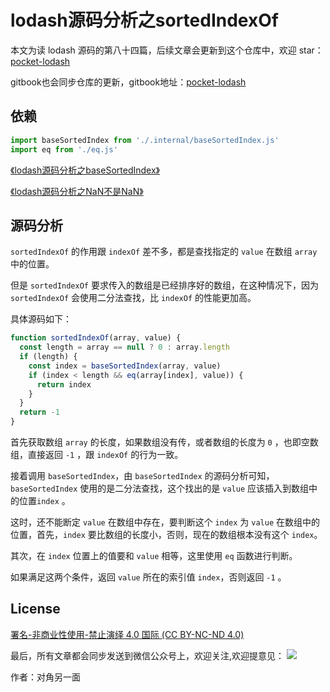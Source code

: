# lodash源码分析之sortedIndexOf

本文为读 lodash 源码的第八十四篇，后续文章会更新到这个仓库中，欢迎 star：[pocket-lodash](https://github.com/yeyuqiudeng/pocket-lodash)

gitbook也会同步仓库的更新，gitbook地址：[pocket-lodash](https://www.gitbook.com/book/yeyuqiudeng/pocket-lodash/details)

## 依赖

```javascript
import baseSortedIndex from './.internal/baseSortedIndex.js'
import eq from './eq.js'
```

[《lodash源码分析之baseSortedIndex》](./internal/baseSortedIndex.md)

[《lodash源码分析之NaN不是NaN》](eq.md)

## 源码分析

`sortedIndexOf` 的作用跟 `indexOf` 差不多，都是查找指定的 `value` 在数组 `array` 中的位置。

但是 `sortedIndexOf` 要求传入的数组是已经排序好的数组，在这种情况下，因为 `sortedIndexOf` 会使用二分法查找，比 `indexOf` 的性能更加高。

具体源码如下：

```javascript
function sortedIndexOf(array, value) {
  const length = array == null ? 0 : array.length
  if (length) {
    const index = baseSortedIndex(array, value)
    if (index < length && eq(array[index], value)) {
      return index
    }
  }
  return -1
}
```

首先获取数组 `array` 的长度，如果数组没有传，或者数组的长度为 `0` ，也即空数组，直接返回 `-1` ，跟 `indexOf` 的行为一致。

接着调用 `baseSortedIndex`，由 `baseSortedIndex` 的源码分析可知，`baseSortedIndex` 使用的是二分法查找，这个找出的是 `value` 应该插入到数组中的位置`index` 。

这时，还不能断定 `value` 在数组中存在，要判断这个 `index` 为 `value` 在数组中的位置，首先，`index` 要比数组的长度小，否则，现在的数组根本没有这个 `index`。

其次，在 `index` 位置上的值要和 `value` 相等，这里使用 `eq` 函数进行判断。

如果满足这两个条件，返回 `value` 所在的索引值 `index`，否则返回 `-1` 。

## License

[署名-非商业性使用-禁止演绎 4.0 国际 (CC BY-NC-ND 4.0)](http://creativecommons.org/licenses/by-nc-nd/4.0/)

最后，所有文章都会同步发送到微信公众号上，欢迎关注,欢迎提意见：  ![](https://raw.githubusercontent.com/yeyuqiudeng/resource/master/images/qrcode_front-end-article.jpg) 

作者：对角另一面 